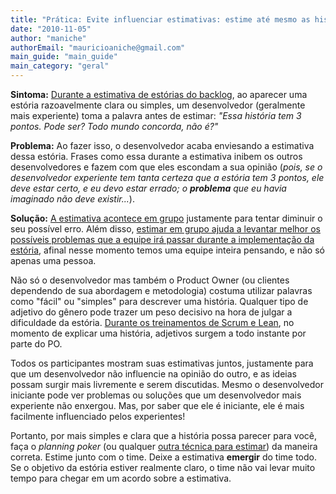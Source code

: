```yaml
---
title: "Prática: Evite influenciar estimativas: estime até mesmo as histórias mais simples"
date: "2010-11-05"
author: "maniche"
authorEmail: "mauricioaniche@gmail.com"
main_guide: "main_guide"
main_category: "geral"
---
```


**Sintoma:** [Durante a estimativa de estórias do backlog](http://www.amazon.com/Agile-Estimating-Planning-Mike-Cohn/dp/0131479415), ao aparecer uma estória razoavelmente clara ou simples, um desenvolvedor (geralmente mais experiente) toma a palavra antes de estimar: _"Essa história tem 3 pontos. Pode ser? Todo mundo concorda, não é?"_

**Problema:** Ao fazer isso, o desenvolvedor acaba enviesando a estimativa dessa estória. Frases como essa durante a estimativa inibem os outros desenvolvedores e fazem com que eles escondam a sua opinião (_pois, se o desenvolvedor experiente tem tanta certeza que a estória tem 3 pontos, ele deve estar certo, e eu devo estar errado; o **problema** que eu havia imaginado não deve existir..._).

**Solução:** [A estimativa acontece em grupo](http://www.planningpoker.com/references.html#ref2) justamente para tentar diminuir o seu possível erro. Além disso, [estimar em grupo ajuda a levantar melhor os possíveis problemas que a equipe irá passar durante a implementação da estória](http://www.slideshare.net/jssunil/agile-software-estimation), afinal nesse momento temos uma equipe inteira pensando, e não só apenas uma pessoa.

Não só o desenvolvedor mas também o Product Owner (ou clientes dependendo de sua abordagem e metodologia) costuma utilizar palavras como "fácil" ou "simples" para descrever uma história. Qualquer tipo de adjetivo do gênero pode trazer um peso decisivo na hora de julgar a dificuldade da estória. [Durante os treinamentos de Scrum e Lean](http://www.caelum.com.br/curso/pm-83-agile-scrum/), no momento de explicar uma história, adjetivos surgem a todo instante por parte do PO.

Todos os participantes mostram suas estimativas juntos, justamente para que um desenvolvedor não influencie na opinião do outro, e as ideias possam surgir mais livremente e serem discutidas. Mesmo o desenvolvedor iniciante pode ver problemas ou soluções que um desenvolvedor mais experiente não enxergou. Mas, por saber que ele é iniciante, ele é mais facilmente influenciado pelos experientes!

Portanto, por mais simples e clara que a história possa parecer para você, faça o _planning poker_ (ou qualquer [outra técnica para estimar](http://www.amazon.com/Agile-Estimating-Planning-Mike-Cohn/dp/0131479415)) da maneira correta. Estime junto com o time. Deixe a estimativa **emergir** do time todo. Se o objetivo da estória estiver realmente claro, o time não vai levar muito tempo para chegar em um acordo sobre a estimativa.
